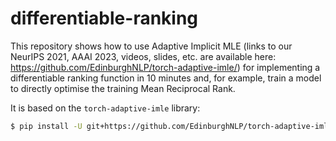 # differentiable-ranking

This repository shows how to use Adaptive Implicit MLE (links to our NeurIPS 2021, AAAI 2023, videos, slides, etc. are available here: https://github.com/EdinburghNLP/torch-adaptive-imle/) for implementing a differentiable ranking function in 10 minutes and, for example, train a model to directly optimise the training Mean Reciprocal Rank.

It is based on the `torch-adaptive-imle` library:

```bash
$ pip install -U git+https://github.com/EdinburghNLP/torch-adaptive-imle.git
```